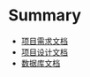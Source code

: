 # Summary
* [项目需求文档](requirementDoc.md)
* [项目设计文档](IContest系统设计文档.md)
* [数据库文档](IContest数据库设计文档v1.1.md)
